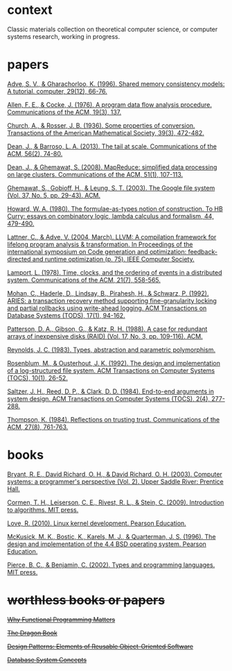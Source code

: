 # context

Classic materials collection on theoretical computer science, or computer systems research, working in progress.

# papers

[Adve, S. V., & Gharachorloo, K. (1996). Shared memory consistency models: A tutorial. computer, 29(12), 66-76.](http://www.hpl.hp.com/techreports/Compaq-DEC/WRL-95-7.pdf)

[Allen, F. E., & Cocke, J. (1976). A program data flow analysis procedure. Communications of the ACM, 19(3), 137.](https://amturing.acm.org/p137-allen.pdf)

[Church, A., & Rosser, J. B. (1936). Some properties of conversion. Transactions of the American Mathematical Society, 39(3), 472-482.](https://www.cs.cmu.edu/~crary/819-f09/ChurchRosser36.pdf)

[Dean, J., & Barroso, L. A. (2013). The tail at scale. Communications of the ACM, 56(2), 74-80.](https://cseweb.ucsd.edu/~gmporter/classes/fa17/cse124/post/schedule/p74-dean.pdf)

[Dean, J., & Ghemawat, S. (2008). MapReduce: simplified data processing on large clusters. Communications of the ACM, 51(1), 107-113.](https://static.googleusercontent.com/media/research.google.com/en//archive/mapreduce-osdi04.pdf)

[Ghemawat, S., Gobioff, H., & Leung, S. T. (2003). The Google file system (Vol. 37, No. 5, pp. 29-43). ACM.](https://static.googleusercontent.com/media/research.google.com/en//archive/gfs-sosp2003.pdf)

[Howard, W. A. (1980). The formulae-as-types notion of construction. To HB Curry: essays on combinatory logic, lambda calculus and formalism, 44, 479-490.](https://www.cs.cmu.edu/~crary/819-f09/Howard80.pdf)

[Lattner, C., & Adve, V. (2004, March). LLVM: A compilation framework for lifelong program analysis & transformation. In Proceedings of the international symposium on Code generation and optimization: feedback-directed and runtime optimization (p. 75). IEEE Computer Society.](http://llvm.org/pubs/2004-01-30-CGO-LLVM.pdf)

[Lamport, L. (1978). Time, clocks, and the ordering of events in a distributed system. Communications of the ACM, 21(7), 558-565.](https://www.cs.cmu.edu/~15712/papers//lamport78.pdf)

[Mohan, C., Haderle, D., Lindsay, B., Pirahesh, H., & Schwarz, P. (1992). ARIES: a transaction recovery method supporting fine-granularity locking and partial rollbacks using write-ahead logging. ACM Transactions on Database Systems (TODS), 17(1), 94-162.](http://db.csail.mit.edu/madden/html/aries.pdf)

[Patterson, D. A., Gibson, G., & Katz, R. H. (1988). A case for redundant arrays of inexpensive disks (RAID) (Vol. 17, No. 3, pp. 109-116). ACM.](https://web.eecs.umich.edu/~pmchen/papers/chen94_1.pdf)

[Reynolds, J. C. (1983). Types, abstraction and parametric polymorphism.](http://www.cse.chalmers.se/edu/year/2010/course/DAT140_Types/Reynolds_typesabpara.pdf)

[Rosenblum, M., & Ousterhout, J. K. (1992). The design and implementation of a log-structured file system. ACM Transactions on Computer Systems (TOCS), 10(1), 26-52.](http://www.dtic.mil/get-tr-doc/pdf?AD=ADA604306)

[Saltzer, J. H., Reed, D. P., & Clark, D. D. (1984). End-to-end arguments in system design. ACM Transactions on Computer Systems (TOCS), 2(4), 277-288.](https://web.mit.edu/Saltzer/www/publications/endtoend/endtoend.pdf)

[Thompson, K. (1984). Reflections on trusting trust. Communications of the ACM, 27(8), 761-763.](https://www.cs.colorado.edu/~jrblack/class/csci6268/s14/p761-thompson.pdf)

# books

[Bryant, R. E., David Richard, O. H., & David Richard, O. H. (2003). Computer systems: a programmer's perspective (Vol. 2). Upper Saddle River: Prentice Hall.](https://www.amazon.com/Computer-Systems-Programmers-Perspective-2nd/dp/0136108040/ref=sr_1_4?s=books&ie=UTF8&qid=1547685711&sr=1-4&keywords=Computer+Systems%3A+A+Programmer%27s+Perspective)

[Cormen, T. H., Leiserson, C. E., Rivest, R. L., & Stein, C. (2009). Introduction to algorithms. MIT press.](https://www.amazon.com/Introduction-Algorithms-3rd-MIT-Press/dp/0262033844/ref=sr_1_3?s=books&ie=UTF8&qid=1547685599&sr=1-3&keywords=algorithm)

[Love, R. (2010). Linux kernel development. Pearson Education.](https://www.amazon.com/Linux-Kernel-Development-Robert-Love/dp/0672329468/ref=sr_1_3?s=books&ie=UTF8&qid=1547687333&sr=1-3&keywords=linux+kernel)

[McKusick, M. K., Bostic, K., Karels, M. J., & Quarterman, J. S. (1996). The design and implementation of the 4.4 BSD operating system. Pearson Education.](https://www.amazon.com/Design-Implementation-FreeBSD-Operating-System/dp/0321968972/ref=sr_1_1?s=books&ie=UTF8&qid=1547685441&sr=1-1&keywords=design+and+implementation+of+freebsd)

[Pierce, B. C., & Benjamin, C. (2002). Types and programming languages. MIT press.](https://www.amazon.com/Types-Programming-Languages-MIT-Press/dp/0262162091/ref=sr_1_6?s=books&ie=UTF8&qid=1547685486&sr=1-6&keywords=programming+language)

# ~~worthless books or papers~~

~~[Why Functional Programming Matters](https://www.cs.kent.ac.uk/people/staff/dat/miranda/whyfp90.pdf)~~

~~[The Dragon Book](https://www.amazon.com/Compilers-Principles-Techniques-Alfred-Aho-ebook/dp/B009TGD06W)~~

~~[Design Patterns: Elements of Reusable Object-Oriented Software](https://www.amazon.com/Design-Patterns-Object-Oriented-Addison-Wesley-Professional-ebook/dp/B000SEIBB8)~~

~~[Database System Concepts](https://www.amazon.com/Database-Concepts-Abraham-Silberschatz-Professor/dp/0073523321/ref=sr_1_6?s=books&ie=UTF8&qid=1547687241&sr=1-6&keywords=database)~~
